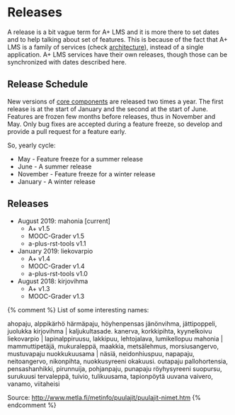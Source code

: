 # Releases

A release is a bit vague term for A+ LMS and it is more there to set dates and to help talking about set of features.
This is because of the fact that A+ LMS is a family of services (check [architecture](/architecture/)), instead of a single application.
A+ LMS services have their own releases, though those can be synchronized with dates described here.

## Release Schedule

New versions of [core components](/components/#core) are released two times a year.
The first release is at the start of January and the second at the start of June.
Features are frozen few months before releases,
thus in November and May.
Only bug fixes are accepted during a feature freeze,
so develop and provide a pull request for a feature early.

So, yearly cycle:

* May - Feature freeze for a summer release
* June - A summer release
* November - Feature freeze for a winter release
* January - A winter release

## Releases

* August 2019: mahonia [current]
  * A+ v1.5
  * MOOC-Grader v1.5
  * a-plus-rst-tools v1.1
* January 2019: liekovarpio
  * A+ v1.4
  * MOOC-Grader v1.4
  * a-plus-rst-tools v1.0
* August 2018: kirjovihma
  * A+ v1.3
  * MOOC-Grader v1.3

{% comment %}
List of some interesting names:

ahopaju, alppikärhö
härmäpaju, höyhenpensas
jänönvihma, jättipoppeli, juolukka
kirjovihma | kaljukultasade. kanerva, korkkipihta, kyynelkoivu
liekovarpio | lapinalppiruusu, lakkipuu, lehtojalava, lumikellopuu
mahonia | mammuttipetäjä, mukuraleppä, maakkia, metsälehmus, morsiusangervo, mustuvapaju
nuokkukuusama | näsiä, neidonhiuspuu, napapaju, neitoangervo, nikonpihta, nuokkusyreeni
okakuusi. outapaju
pallohortensia, pensashanhikki, pirunnuija, pohjanpaju, punapaju
röyhysyreeni
suopursu, surukuusi
tervaleppä, tuivio, tulikuusama, tapionpöytä
uuvana
vaivero, vanamo, viitaheisi

Source: http://www.metla.fi/metinfo/puulajit/puulajit-nimet.htm
{% endcomment %}
